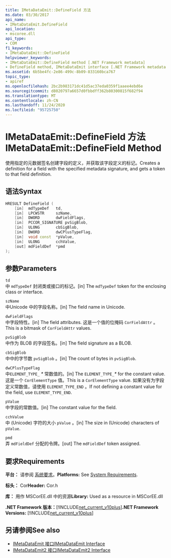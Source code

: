 ```yaml
---
title: IMetaDataEmit::DefineField 方法
ms.date: 03/30/2017
api_name:
- IMetaDataEmit.DefineField
api_location:
- mscoree.dll
api_type:
- COM
f1_keywords:
- IMetaDataEmit::DefineField
helpviewer_keywords:
- IMetaDataEmit::DefineField method [.NET Framework metadata]
- DefineField method, IMetaDataEmit interface [.NET Framework metadata
ms.assetid: 6b5be4fc-2e86-499c-8b09-833160bca767
topic_type:
- apiref
ms.openlocfilehash: 2bc2b983171dc41d5ac37eda0359f1aaee4ebd6e
ms.sourcegitcommit: d8020797a6657d0fbbdff362b80300815f682f94
ms.translationtype: MT
ms.contentlocale: zh-CN
ms.lasthandoff: 11/24/2020
ms.locfileid: "95725750"
---
```

# <a name="imetadataemitdefinefield-method"></a><span data-ttu-id="64806-102">IMetaDataEmit::DefineField 方法</span><span class="sxs-lookup"><span data-stu-id="64806-102">IMetaDataEmit::DefineField Method</span></span>

<span data-ttu-id="64806-103">使用指定的元数据签名创建字段的定义，并获取该字段定义的标记。</span><span class="sxs-lookup"><span data-stu-id="64806-103">Creates a definition for a field with the specified metadata signature, and gets a token to that field definition.</span></span>  
  
## <a name="syntax"></a><span data-ttu-id="64806-104">语法</span><span class="sxs-lookup"><span data-stu-id="64806-104">Syntax</span></span>  
  
```cpp  
HRESULT DefineField (
    [in]  mdTypeDef   td,
    [in]  LPCWSTR     szName,
    [in]  DWORD       dwFieldFlags,
    [in]  PCCOR_SIGNATURE pvSigBlob,
    [in]  ULONG       cbSigBlob,
    [in]  DWORD       dwCPlusTypeFlag,
    [in]  void const  *pValue,
    [in]  ULONG       cchValue,
    [out] mdFieldDef  *pmd
);  
```  
  
## <a name="parameters"></a><span data-ttu-id="64806-105">参数</span><span class="sxs-lookup"><span data-stu-id="64806-105">Parameters</span></span>  

 `td`  
 <span data-ttu-id="64806-106">中 `mdTypeDef` 封闭类或接口的标记。</span><span class="sxs-lookup"><span data-stu-id="64806-106">[in] The `mdTypeDef` token for the enclosing class or interface.</span></span>  
  
 `szName`  
 <span data-ttu-id="64806-107">中Unicode 中的字段名称。</span><span class="sxs-lookup"><span data-stu-id="64806-107">[in] The field name in Unicode.</span></span>  
  
 `dwFieldFlags`  
 <span data-ttu-id="64806-108">中字段特性。</span><span class="sxs-lookup"><span data-stu-id="64806-108">[in] The field attributes.</span></span> <span data-ttu-id="64806-109">这是一个值的位掩码 `CorFieldAttr` 。</span><span class="sxs-lookup"><span data-stu-id="64806-109">This is a bitmask of `CorFieldAttr` values.</span></span>  
  
 `pvSigBlob`  
 <span data-ttu-id="64806-110">中作为 BLOB 的字段签名。</span><span class="sxs-lookup"><span data-stu-id="64806-110">[in] The field signature as a BLOB.</span></span>  
  
 `cbSigBlob`  
 <span data-ttu-id="64806-111">中中的字节数 `pvSigBlob` 。</span><span class="sxs-lookup"><span data-stu-id="64806-111">[in] The count of bytes in `pvSigBlob`.</span></span>  
  
 `dwCPlusTypeFlag`  
 <span data-ttu-id="64806-112">中`ELEMENT_TYPE_` *\** 常数值的。</span><span class="sxs-lookup"><span data-stu-id="64806-112">[in] The `ELEMENT_TYPE_`*\** for the constant value.</span></span> <span data-ttu-id="64806-113">这是一个 `CorElementType` 值。</span><span class="sxs-lookup"><span data-stu-id="64806-113">This is a `CorElementType` value.</span></span> <span data-ttu-id="64806-114">如果没有为字段定义常数值，请使用 `ELEMENT_TYPE_END` 。</span><span class="sxs-lookup"><span data-stu-id="64806-114">If not defining a constant value for the field, use `ELEMENT_TYPE_END`.</span></span>  
  
 `pValue`  
 <span data-ttu-id="64806-115">中字段的常数值。</span><span class="sxs-lookup"><span data-stu-id="64806-115">[in] The constant value for the field.</span></span>  
  
 `cchValue`  
 <span data-ttu-id="64806-116">中 (Unicode) 字符的大小 `pValue` 。</span><span class="sxs-lookup"><span data-stu-id="64806-116">[in] The size in (Unicode) characters of `pValue`.</span></span>  
  
 `pmd`  
 <span data-ttu-id="64806-117">弄 `mdFieldDef` 分配的令牌。</span><span class="sxs-lookup"><span data-stu-id="64806-117">[out] The `mdFieldDef` token assigned.</span></span>  
  
## <a name="requirements"></a><span data-ttu-id="64806-118">要求</span><span class="sxs-lookup"><span data-stu-id="64806-118">Requirements</span></span>  

 <span data-ttu-id="64806-119">**平台：** 请参阅 [系统要求](../../get-started/system-requirements.md)。</span><span class="sxs-lookup"><span data-stu-id="64806-119">**Platforms:** See [System Requirements](../../get-started/system-requirements.md).</span></span>  
  
 <span data-ttu-id="64806-120">**标头：** Cor</span><span class="sxs-lookup"><span data-stu-id="64806-120">**Header:** Cor.h</span></span>  
  
 <span data-ttu-id="64806-121">**库：** 用作 MSCorEE.dll 中的资源</span><span class="sxs-lookup"><span data-stu-id="64806-121">**Library:** Used as a resource in MSCorEE.dll</span></span>  
  
 <span data-ttu-id="64806-122">**.NET Framework 版本：**[!INCLUDE[net_current_v10plus](../../../../includes/net-current-v10plus-md.md)]</span><span class="sxs-lookup"><span data-stu-id="64806-122">**.NET Framework Versions:** [!INCLUDE[net_current_v10plus](../../../../includes/net-current-v10plus-md.md)]</span></span>  
  
## <a name="see-also"></a><span data-ttu-id="64806-123">另请参阅</span><span class="sxs-lookup"><span data-stu-id="64806-123">See also</span></span>

- [<span data-ttu-id="64806-124">IMetaDataEmit 接口</span><span class="sxs-lookup"><span data-stu-id="64806-124">IMetaDataEmit Interface</span></span>](imetadataemit-interface.md)
- [<span data-ttu-id="64806-125">IMetaDataEmit2 接口</span><span class="sxs-lookup"><span data-stu-id="64806-125">IMetaDataEmit2 Interface</span></span>](imetadataemit2-interface.md)
